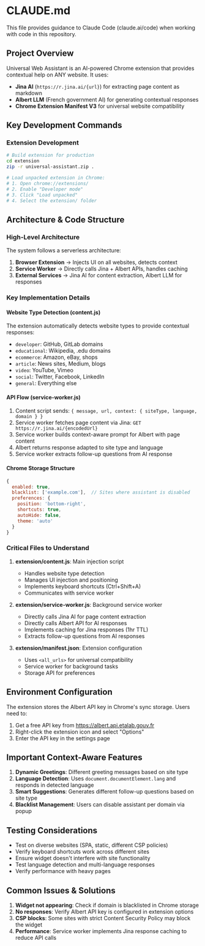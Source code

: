 # CLAUDE.md

This file provides guidance to Claude Code (claude.ai/code) when working with code in this repository.

## Project Overview

Universal Web Assistant is an AI-powered Chrome extension that provides contextual help on ANY website. It uses:
- **Jina AI** (`https://r.jina.ai/{url}`) for extracting page content as markdown
- **Albert LLM** (French government AI) for generating contextual responses
- **Chrome Extension Manifest V3** for universal website compatibility

## Key Development Commands

### Extension Development
```bash
# Build extension for production
cd extension
zip -r universal-assistant.zip .

# Load unpacked extension in Chrome:
# 1. Open chrome://extensions/
# 2. Enable "Developer mode"
# 3. Click "Load unpacked"
# 4. Select the extension/ folder
```

## Architecture & Code Structure

### High-Level Architecture
The system follows a serverless architecture:
1. **Browser Extension** → Injects UI on all websites, detects context
2. **Service Worker** → Directly calls Jina + Albert APIs, handles caching
3. **External Services** → Jina AI for content extraction, Albert LLM for responses

### Key Implementation Details

#### Website Type Detection (content.js)
The extension automatically detects website types to provide contextual responses:
- `developer`: GitHub, GitLab domains
- `educational`: Wikipedia, .edu domains  
- `ecommerce`: Amazon, eBay, shops
- `article`: News sites, Medium, blogs
- `video`: YouTube, Vimeo
- `social`: Twitter, Facebook, LinkedIn
- `general`: Everything else

#### API Flow (service-worker.js)
1. Content script sends: `{ message, url, context: { siteType, language, domain } }`
2. Service worker fetches page content via Jina: `GET https://r.jina.ai/{encodedUrl}`
3. Service worker builds context-aware prompt for Albert with page content
4. Albert returns response adapted to site type and language
5. Service worker extracts follow-up questions from AI response

#### Chrome Storage Structure
```javascript
{
  enabled: true,
  blacklist: ['example.com'],  // Sites where assistant is disabled
  preferences: {
    position: 'bottom-right',
    shortcuts: true,
    autoHide: false,
    theme: 'auto'
  }
}
```

### Critical Files to Understand

1. **extension/content.js**: Main injection script
   - Handles website type detection
   - Manages UI injection and positioning
   - Implements keyboard shortcuts (Ctrl+Shift+A)
   - Communicates with service worker

2. **extension/service-worker.js**: Background service worker
   - Directly calls Jina AI for page content extraction
   - Directly calls Albert API for AI responses
   - Implements caching for Jina responses (1hr TTL)
   - Extracts follow-up questions from AI responses

3. **extension/manifest.json**: Extension configuration
   - Uses `<all_urls>` for universal compatibility
   - Service worker for background tasks
   - Storage API for preferences

## Environment Configuration

The extension stores the Albert API key in Chrome's sync storage. Users need to:
1. Get a free API key from https://albert.api.etalab.gouv.fr
2. Right-click the extension icon and select "Options"
3. Enter the API key in the settings page

## Important Context-Aware Features

1. **Dynamic Greetings**: Different greeting messages based on site type
2. **Language Detection**: Uses `document.documentElement.lang` and responds in detected language
3. **Smart Suggestions**: Generates different follow-up questions based on site type
4. **Blacklist Management**: Users can disable assistant per domain via popup

## Testing Considerations

- Test on diverse websites (SPA, static, different CSP policies)
- Verify keyboard shortcuts work across different sites
- Ensure widget doesn't interfere with site functionality
- Test language detection and multi-language responses
- Verify performance with heavy pages

## Common Issues & Solutions

1. **Widget not appearing**: Check if domain is blacklisted in Chrome storage
2. **No responses**: Verify Albert API key is configured in extension options
3. **CSP blocks**: Some sites with strict Content Security Policy may block the widget
4. **Performance**: Service worker implements Jina response caching to reduce API calls